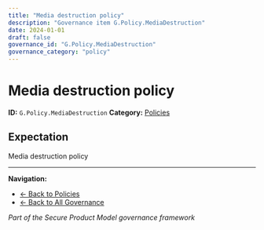 ```yaml
---
title: "Media destruction policy"
description: "Governance item G.Policy.MediaDestruction"
date: 2024-01-01
draft: false
governance_id: "G.Policy.MediaDestruction"
governance_category: "policy"
---
```


# Media destruction policy

**ID:** `G.Policy.MediaDestruction`
**Category:** [Policies](../)

## Expectation

Media destruction policy


---

**Navigation:**
- [← Back to Policies](../)
- [← Back to All Governance](/governance/)

*Part of the Secure Product Model governance framework*
